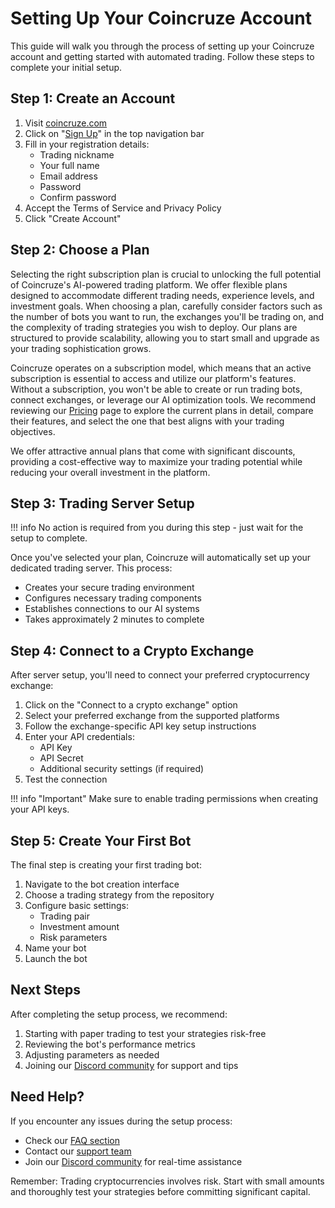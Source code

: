 # Setting Up Your Coincruze Account

This guide will walk you through the process of setting up your Coincruze account and getting started with automated trading. Follow these steps to complete your initial setup.

## Step 1: Create an Account

1. Visit [coincruze.com](https://coincruze.com)
2. Click on "[Sign Up](https://coincruze.com/users/sign_up)" in the top navigation bar
3. Fill in your registration details:
    - Trading nickname
    - Your full name
    - Email address
    - Password
    - Confirm password
4. Accept the Terms of Service and Privacy Policy
5. Click "Create Account"

## Step 2: Choose a Plan

Selecting the right subscription plan is crucial to unlocking the full potential of Coincruze's AI-powered trading platform. We offer flexible plans designed to accommodate different trading needs, experience levels, and investment goals. When choosing a plan, carefully consider factors such as the number of bots you want to run, the exchanges you'll be trading on, and the complexity of trading strategies you wish to deploy. Our plans are structured to provide scalability, allowing you to start small and upgrade as your trading sophistication grows.

Coincruze operates on a subscription model, which means that an active subscription is essential to access and utilize our platform's features. Without a subscription, you won't be able to create or run trading bots, connect exchanges, or leverage our AI optimization tools. We recommend reviewing our [Pricing](https://coincruze.com/pricing) page to explore the current plans in detail, compare their features, and select the one that best aligns with your trading objectives.

We offer attractive annual plans that come with significant discounts, providing a cost-effective way to maximize your trading potential while reducing your overall investment in the platform.

## Step 3: Trading Server Setup

!!! info
      No action is required from you during this step - just wait for the setup to complete.

Once you've selected your plan, Coincruze will automatically set up your dedicated trading server. This process:

- Creates your secure trading environment
- Configures necessary trading components
- Establishes connections to our AI systems
- Takes approximately 2 minutes to complete

## Step 4: Connect to a Crypto Exchange

After server setup, you'll need to connect your preferred cryptocurrency exchange:

1. Click on the "Connect to a crypto exchange" option
2. Select your preferred exchange from the supported platforms
3. Follow the exchange-specific API key setup instructions
4. Enter your API credentials:
      - API Key
      - API Secret
      - Additional security settings (if required)
5. Test the connection

!!! info "Important"
      Make sure to enable trading permissions when creating your API keys.

## Step 5: Create Your First Bot

The final step is creating your first trading bot:

1. Navigate to the bot creation interface
2. Choose a trading strategy from the repository
3. Configure basic settings:
      - Trading pair
      - Investment amount
      - Risk parameters
4. Name your bot
5. Launch the bot

## Next Steps

After completing the setup process, we recommend:

1. Starting with paper trading to test your strategies risk-free
2. Reviewing the bot's performance metrics
3. Adjusting parameters as needed
4. Joining our [Discord community](https://discord.gg/aBhW5Sbk) for support and tips

## Need Help?

If you encounter any issues during the setup process:

- Check our [FAQ section](/faq)
- Contact our [support team](mailto:support@coincruze.com)
- Join our [Discord community](https://discord.gg/aBhW5Sbk) for real-time assistance

Remember: Trading cryptocurrencies involves risk. Start with small amounts and thoroughly test your strategies before committing significant capital.
